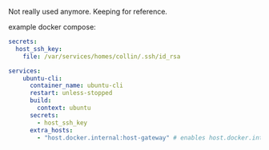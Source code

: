 Not really used anymore. Keeping for reference.

example docker compose:


```yaml
secrets:
  host_ssh_key:
    file: /var/services/homes/collin/.ssh/id_rsa

services:
    ubuntu-cli:
      container_name: ubuntu-cli
      restart: unless-stopped
      build:
        context: ubuntu
      secrets:
        - host_ssh_key
      extra_hosts:
        - "host.docker.internal:host-gateway" # enables host.docker.internal as a dns name
```

